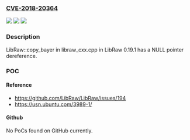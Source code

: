 ### [CVE-2018-20364](https://cve.mitre.org/cgi-bin/cvename.cgi?name=CVE-2018-20364)
![](https://img.shields.io/static/v1?label=Product&message=n%2Fa&color=blue)
![](https://img.shields.io/static/v1?label=Version&message=n%2Fa&color=blue)
![](https://img.shields.io/static/v1?label=Vulnerability&message=n%2Fa&color=brighgreen)

### Description

LibRaw::copy_bayer in libraw_cxx.cpp in LibRaw 0.19.1 has a NULL pointer dereference.

### POC

#### Reference
- https://github.com/LibRaw/LibRaw/issues/194
- https://usn.ubuntu.com/3989-1/

#### Github
No PoCs found on GitHub currently.

